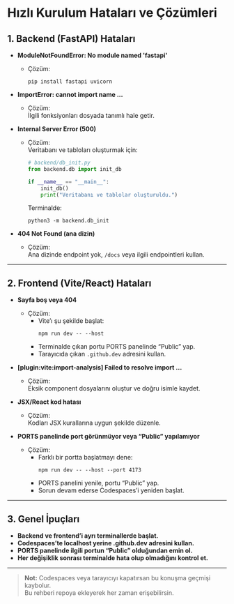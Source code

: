 # Hızlı Kurulum Hataları ve Çözümleri

## 1. Backend (FastAPI) Hataları

- **ModuleNotFoundError: No module named 'fastapi'**
  - Çözüm:  
    ```
    pip install fastapi uvicorn
    ```

- **ImportError: cannot import name ...**
  - Çözüm:  
    İlgili fonksiyonları dosyada tanımlı hale getir.

- **Internal Server Error (500)**
  - Çözüm:  
    Veritabanı ve tabloları oluşturmak için:
    ```python
    # backend/db_init.py
    from backend.db import init_db

    if __name__ == "__main__":
        init_db()
        print("Veritabanı ve tablolar oluşturuldu.")
    ```
    Terminalde:
    ```
    python3 -m backend.db_init
    ```

- **404 Not Found (ana dizin)**
  - Çözüm:  
    Ana dizinde endpoint yok, `/docs` veya ilgili endpointleri kullan.

---

## 2. Frontend (Vite/React) Hataları

- **Sayfa boş veya 404**
  - Çözüm:  
    - Vite’ı şu şekilde başlat:
      ```
      npm run dev -- --host
      ```
    - Terminalde çıkan portu PORTS panelinde “Public” yap.
    - Tarayıcıda çıkan `.github.dev` adresini kullan.

- **[plugin:vite:import-analysis] Failed to resolve import ...**
  - Çözüm:  
    Eksik component dosyalarını oluştur ve doğru isimle kaydet.

- **JSX/React kod hatası**
  - Çözüm:  
    Kodları JSX kurallarına uygun şekilde düzenle.

- **PORTS panelinde port görünmüyor veya “Public” yapılamıyor**
  - Çözüm:  
    - Farklı bir portta başlatmayı dene:
      ```
      npm run dev -- --host --port 4173
      ```
    - PORTS panelini yenile, portu “Public” yap.
    - Sorun devam ederse Codespaces’i yeniden başlat.

---

## 3. Genel İpuçları

- **Backend ve frontend’i ayrı terminallerde başlat.**
- **Codespaces’te localhost yerine .github.dev adresini kullan.**
- **PORTS panelinde ilgili portun “Public” olduğundan emin ol.**
- **Her değişiklik sonrası terminalde hata olup olmadığını kontrol et.**

---

> **Not:** Codespaces veya tarayıcıyı kapatırsan bu konuşma geçmişi kaybolur.  
> Bu rehberi repoya ekleyerek her zaman erişebilirsin.

